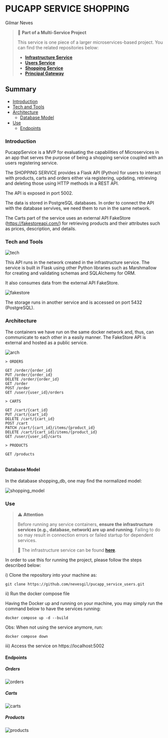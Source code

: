 # PUCAPP SERVICE SHOPPING
Gilmar Neves

>
> 🧩 **Part of a Multi-Service Project**
>
> This service is one piece of a larger microservices-based project. You can find the related repositories below:
>
> - [**Infrastructure Service**](https://github.com/nevesgil/pucapp_infra)
> - [**Users Service**](https://github.com/nevesgil/pucapp_service_users)
> - [**Shopping Service**](https://github.com/nevesgil/pucapp_service_shopping)
> - [**Principal Gateway**](https://github.com/nevesgil/pucapp_principal_gateway)
>

## Summary

- [Introduction](#introduction)
- [Tech and Tools](#tech-and-tools)
- [Architecture](#architecture)
     - [Database Model](#database-model)
- [Use](#use)
    - [Endpoints](#endpoints)

### Introduction

PucappService is a MVP for evaluating the capabilities of Microservices in an app that serves the purpose of being a shopping service coupled with an users registering service.

The SHOPPING SERVICE provides a Flask API (Python) for users to interact with products, carts and orders either via registering, updating, retrieving and deleting those using HTTP methods in a REST API.

The API is exposed in port 5002.

The data is stored in PostgreSQL databases.
In order to connect the API with the database servives, we need them to run in the same network.

The Carts part of the service uses an external API FakeStore (https://fakestoreapi.com/) for retrieving products and their attributes such as prices, description, and details.


### Tech and Tools
  
![tech](./doc/img/tech.png)

This API runs in the network created in the infrastructure service.
The service is built in Flask using other Python libraries such as Marshmallow for creating and validating schemas and SQLAlchemy for ORM.

It also consumes data from the external API FakeStore.

![fakestore](./doc/img/fakestore.png)

The storage runs in another service and is accessed on port 5432 (PostgreSQL).

### Architecture

The containers we have run on the same docker network and, thus, can communicate to each other in a easily manner.
The FakeStore API is external and hosted as a public service.

![arch](./doc/img/arch.png)

```
> ORDERS

GET /order/{order_id}
PUT /order/{order_id}
DELETE /order/{order_id}
GET /order
POST /order
GET /user/{user_id}/orders

> CARTS

GET /cart/{cart_id}
PUT /cart/{cart_id}
DELETE /cart/{cart_id}
POST /cart
PATCH /cart/{cart_id}/items/{product_id}
DELETE /cart/{cart_id}/items/{product_id}
GET /user/{user_id}/carts

> PRODUCTS

GET /products


```

#### Database Model

In the database shopping_db, one may find the normalized model:

![shopping_model](./doc/img/shopping_model.png)

### Use

>
> ⚠️ **Attention**
>
> Before running any service containers, **ensure the infrastructure services (e.g., database, network) are up and running**.
> Failing to do so may result in connection errors or failed startup for dependent services.
> 
> 🔗 The infrastructure service can be found [**here**](https://github.com/nevesgil/pucapp_infra).  
>

In order to use this for running the project, please follow the steps described below:

i) Clone the repository into your machine as:

```
git clone https://github.com/nevesgil/pucapp_service_users.git
```

ii) Run the docker compose file

Having the Docker up and running on your machine, you may simply run the command below to have the services running:

```
docker compose up -d --build
```

Obs:
When not using the service anymore, run:
```
docker compose down
```

iii) Access the service on https://localhost:5002


#### Endpoints

##### Orders

![orders](./doc/img/orders.png)

##### Carts

![carts](./doc/img/carts.png)

##### Products

![products](./doc/img/products.png)